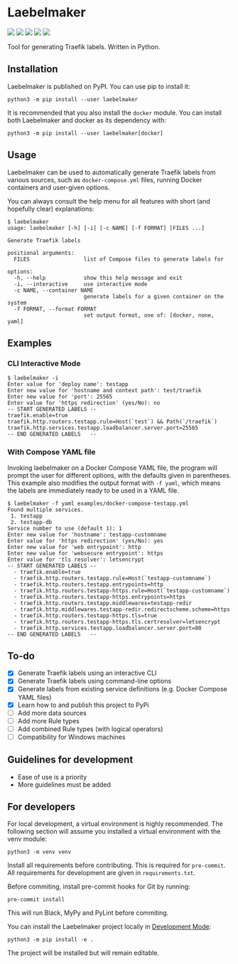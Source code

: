 # Laebelmaker

<a target="_blank" href="https://pypi.org/project/laebelmaker/"><img src="https://img.shields.io/pypi/v/laebelmaker.svg?maxAge=86400&style=flat-square"/></a>
<a target="_blank" href="https://choosealicense.com/licenses/mit/"><img src="https://img.shields.io/pypi/l/laebelmaker.svg?maxAge=86400&style=flat-square"/></a>
<a target="_blank" href="https://pypi.org/project/laebelmaker/"><img src="https://img.shields.io/pypi/dm/laebelmaker?style=flat-square"/></a>
<a target="_blank" href="https://pypi.org/project/laebelmaker/"><img src="https://img.shields.io/pypi/pyversions/laebelmaker.svg?maxAge=86400&style=flat-square"/></a>
<a target="_blank" href="https://github.com/ivanbratovic/laebelmaker"><img src="https://img.shields.io/github/last-commit/ivanbratovic/laebelmaker?style=flat-square" /></a>

Tool for generating Traefik labels. Written in Python.

## Installation

Laebelmaker is published on PyPI. You can use pip to install it:
```
python3 -m pip install --user laebelmaker
```

It is recommended that you also install the `docker` module. You
can install both Laebelmaker and docker as its dependency with:
```
python3 -m pip install --user laebelmaker[docker]
```

## Usage

Laebelmaker can be used to automatically generate Traefik labels
from various sources, such as `docker-compose.yml` files, running
Docker containers and user-given options.

You can always consult the help menu for all features with short
(and hopefully clear) explanations:

```
$ laebelmaker
usage: laebelmaker [-h] [-i] [-c NAME] [-f FORMAT] [FILES ...]

Generate Traefik labels

positional arguments:
  FILES                 list of Compose files to generate labels for

options:
  -h, --help            show this help message and exit
  -i, --interactive     use interactive mode
  -c NAME, --container NAME
                        generate labels for a given container on the system
  -f FORMAT, --format FORMAT
                        set output format, one of: [docker, none, yaml]
```

## Examples

### CLI Interactive Mode

```
$ laebelmaker -i
Enter value for 'deploy name': testapp
Enter new value for 'hostname and context path': test/traefik
Enter new value for 'port': 25565
Enter value for 'https redirection' (yes/No): no
-- START GENERATED LABELS --
traefik.enable=true
traefik.http.routers.testapp.rule=Host(`test`) && Path(`/traefik`)
traefik.http.services.testapp.loadbalancer.server.port=25565
-- END GENERATED LABELS   --
```


### With Compose YAML file

Invoking laebelmaker on a Docker Compose YAML file, the program will
prompt the user for different options, with the defaults given in
parentheses. This example also modifies the output format with
`-f yaml`, which means the labels are immediately ready to be used
in a YAML file.

```
$ laebelmaker -f yaml examples/docker-compose-testapp.yml
Found multiple services.
 1. testapp
 2. testapp-db
Service number to use (default 1): 1
Enter new value for 'hostname': testapp-customname
Enter value for 'https redirection' (yes/No): yes
Enter new value for 'web entrypoint': http
Enter new value for 'websecure entrypoint': https
Enter value for 'tls resolver': letsencrypt
-- START GENERATED LABELS --
  - traefik.enable=true
  - traefik.http.routers.testapp.rule=Host(`testapp-customname`)
  - traefik.http.routers.testapp.entrypoints=http
  - traefik.http.routers.testapp-https.rule=Host(`testapp-customname`)
  - traefik.http.routers.testapp-https.entrypoints=https
  - traefik.http.routers.testapp.middlewares=testapp-redir
  - traefik.http.middlewares.testapp-redir.redirectscheme.scheme=https
  - traefik.http.routers.testapp-https.tls=true
  - traefik.http.routers.testapp-https.tls.certresolver=letsencrypt
  - traefik.http.services.testapp.loadbalancer.server.port=80
-- END GENERATED LABELS   --
```

## To-do

* [x] Generate Traefik labels using an interactive CLI
* [x] Generate Traefik labels using command-line options
* [x] Generate labels from existing service definitions (e.g. Docker Compose YAML files)
* [x] Learn how to and publish this project to PyPi
* [ ] Add more data sources
* [ ] Add more Rule types
* [ ] Add combined Rule types (with logical operators)
* [ ] Compatibility for Windows machines

## Guidelines for development

* Ease of use is a priority
* More guidelines must be added

## For developers

For local development, a virtual environment is highly recommended. The following
section will assume you installed a virtual environment with the venv module:
```
python3 -m venv venv
```

Install all requirements before contributing. This is required for `pre-commit`.
All requirements for development are given in `requirements.txt`.

Before commiting, install pre-commit hooks for Git by running:
```
pre-commit install
```

This will run Black, MyPy and PyLint before commiting.

You can install the Laebelmaker project locally in
[Development Mode](https://setuptools.pypa.io/en/latest/userguide/development_mode.html):
```
python3 -m pip install -e .
```
The project will be installed but will remain editable.
